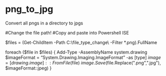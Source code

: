 # png_to_jpg
Convert all pngs in a directory to jpgs

#Change the file path!
#Copy and paste into Powershell ISE

$files = (Get-ChildItem -Path C:\file_type_change\ -Filter *.png).FullName

foreach ($file in $files)
{
    Add-Type -AssemblyName system.drawing
    $imageFormat = “System.Drawing.Imaging.ImageFormat” -as [type]
    $image = [drawing.image]::FromFile($file)
    $image.Save($file.Replace(".png",".jpg"), $imageFormat::jpeg)
}
